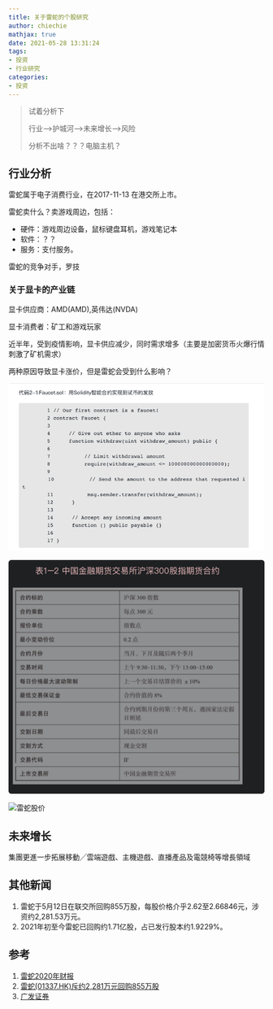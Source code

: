 ```yaml
---
title: 关于雷蛇的个股研究
author: chiechie
mathjax: true
date: 2021-05-28 13:31:24
tags:
- 投资
- 行业研究
categories: 
- 投资
---
```


> 试着分析下
> 
> 行业-->护城河-->未来增长-->风险
>
> 分析不出啥？？？电脑主机？


## 行业分析

雷蛇属于电子消费行业，在2017-11-13 在港交所上市。

雷蛇卖什么？卖游戏周边，包括：

- 硬件：游戏周边设备，鼠标键盘耳机，游戏笔记本
- 软件：？？
- 服务：支付服务。

雷蛇的竞争对手，罗技

### 关于显卡的产业链

显卡供应商：AMD(AMD),英伟达(NVDA)

显卡消费者：矿工和游戏玩家

近半年，受到疫情影响，显卡供应减少，同时需求增多（主要是加密货币火爆行情刺激了矿机需求）

两种原因导致显卡涨价，但是雷蛇会受到什么影响？

![英伟达股价](about-cryptocurrency/img.png)

![AMD股价](./img_1.png)

![雷蛇股价](./img_2.png)

## 未来增长

集團更進一步拓展移動╱雲端遊戲、主機遊戲、直播產品及電競椅等增長領域


## 其他新闻

1. 雷蛇于5月12日在联交所回购855万股，每股价格介乎2.62至2.66846元，涉资约2,281.53万元。 
2. 2021年初至今雷蛇已回购约1.71亿股，占已发行股本约1.9229%。

## 参考

1. [雷蛇2020年财报](https://doc.irasia.com/listco/hk/razer/annual/2020/crespress.pdf)
2. [雷蛇(01337.HK)斥约2,281万元回购855万股
](https://news.futunn.com/post/9452174?lang=zh-cn&src=2&report_type=stock&report_id=17625226&level=1&data_ticket=1615555035779921)
3. [广发证券](https://news.futunn.com/report/821714?lang=zh-cn&src=43&level=1&data_ticket=1615555035779921)